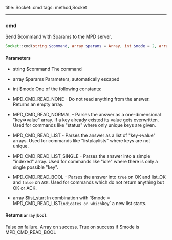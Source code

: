 title: Socket::cmd
tags: method,Socket

---

<div class="method">
<h3 class="method-name">cmd</h3>
<p>Send $command with $params to the MPD server.</p>

```php
Socket::cmd(string $command, array $params = Array, int $mode = 2, array $list_start = Array) : array|bool
```

#### Parameters

*  string $command The command
*  array $params Parameters, automatically escaped
*  int $mode One of the following constants:

* MPD_CMD_READ_NONE        - Do not read anything from the answer. Returns an empty array.

* MPD_CMD_READ_NORMAL      - Parses the answer as a one-dimensional "key=>value" array.
                             If a key already existed its value gets overwritten.
                             Used for commands like "status" where only unique keys are given.

* MPD_CMD_READ_LIST        - Parses the answer as a list of "key=>value" arrays.
                             Used for commands like "listplaylists" where keys are not unique.

* MPD_CMD_READ_LIST_SINGLE - Parses the answer into a simple "indexed" array.
                             Used for commands like "idle" where there is
                             only a single possible "key".

* MPD_CMD_READ_BOOL        - Parses the answer into `true` on OK and list_OK and `false` on `ACK`.
                             Used for commands which do not return anything but OK or ACK.
*  array $list_start In combination with `$mode = MPD_CMD_READ_LIST` indicates on which `key` a new list starts.


#### Returns `array|bool`

False on failure.
Array on success.
True on success if $mode is MPD_CMD_READ_BOOL


</div>